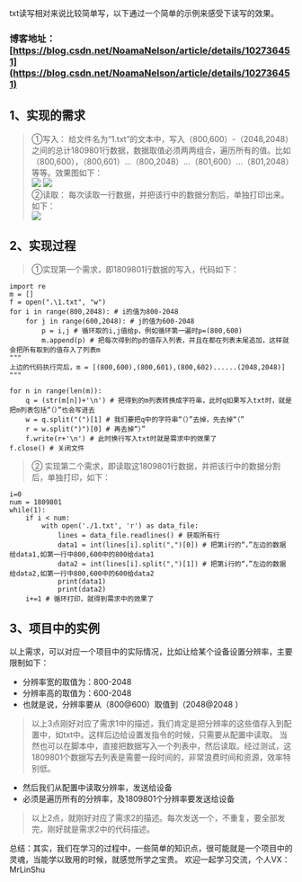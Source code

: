 txt读写相对来说比较简单写，以下通过一个简单的示例来感受下读写的效果。  
### 博客地址：[https://blog.csdn.net/NoamaNelson/article/details/102736451](https://blog.csdn.net/NoamaNelson/article/details/102736451)
## 1、实现的需求 
> ①写入：
给文件名为“1.txt”的文本中，写入（800,600）-（2048,2048）之间的总计1809801行数据，数据取值必须两两组合，遍历所有的值。比如（800,600），（800,601）…（800,2048）…（801,600）…（801,2048）等等。效果图如下：  
![](https://img-blog.csdnimg.cn/20191025090859960.png) ![](https://img-blog.csdnimg.cn/20191025091001727.png)  
> ②读取：
每次读取一行数据，并把该行中的数据分割后，单独打印出来。如下：  
![](https://img-blog.csdnimg.cn/20191025091345149.png?x-oss-process=image/watermark,type_ZmFuZ3poZW5naGVpdGk,shadow_10,text_aHR0cHM6Ly9ibG9nLmNzZG4ubmV0L05vYW1hTmVsc29u,size_16,color_FFFFFF,t_70)  

## 2、实现过程  

> ①实现第一个需求，即1809801行数据的写入，代码如下：  
    
	import re
	m = []
	f = open(".\1.txt", "w")
	for i in range(800,2048): # i的值为800-2048
		for j in range(600,2048): # j的值为600-2048
			p = i,j # 循环取的i,j值给p，例如循环第一遍时p=(800,600)
			m.append(p) # 把每次得到的p的值存入列表，并且在都在列表末尾追加，这样就会把所有取到的值存入了列表m
	"""
	上边的代码执行完后，m = [(800,600),(800,601),(800,602)......(2048,2048)]
	"""
			
	for n in range(len(m)):
		q = (str(m[n])+'\n') # 把得到的m列表转换成字符串，此时q如果写入txt时，就是把m列表包括“（）”也会写进去
		w = q.split("(")[1] # 我们要把q中的字符串“（）”去掉，先去掉“（”
		r = w.split(")")[0] # 再去掉“）”
		f.write(r+'\n') # 此时换行写入txt时就是需求中的效果了
	f.close() # 关闭文件  

> ② 实现第二个需求，即读取这1809801行数据，并把该行中的数据分割后，单独打印，如下：  

    i=0
	num = 1809801
	while(1):
	    if i < num:
	        with open('./1.txt', 'r') as data_file:
	            lines = data_file.readlines() # 获取所有行
	            data1 = int(lines[i].split(",")[0]) # 把第i行的“，”左边的数据给data1,如第一行中800,600中的800给data1
	            data2 = int(lines[i].split(",")[1]) # 把第i行的“，”左边的数据给data2,如第一行中800,600中的600给data2
	            print(data1)
	            print(data2)
	    i+=1 # 循环打印，就得到需求中的效果了  

## 3、项目中的实例 
以上需求，可以对应一个项目中的实际情况，比如让给某个设备设置分辨率，主要限制如下：  

- 分辨率宽的取值为：800-2048  
- 分辨率高的取值为：600-2048  
- 也就是说，分辨率要从（800@600）取值到（2048@2048  ）


> 以上3点刚好对应了需求1中的描述，我们肯定是把分辨率的这些值存入到配置中，如txt中。这样后边给设置发指令的时候，只需要从配置中读取。
当然也可以在脚本中，直接把数据写入一个列表中，然后读取。经过测试，这1809801个数据写去列表是需要一段时间的，非常浪费时间和资源，效率特别低。


- 然后我们从配置中读取分辨率，发送给设备  
- 必须是遍历所有的分辨率，及1809801个分辨率要发送给设备  


> 以上2点，就刚好对应了需求2的描述。每次发送一个，不重复，要全部发完，刚好就是需求2中的代码描述。  

总结：其实，我们在学习的过程中，一些简单的知识点，很可能就是一个项目中的灵魂，当能学以致用的时候，就感觉所学之宝贵。
欢迎一起学习交流，个人VX：MrLinShu
